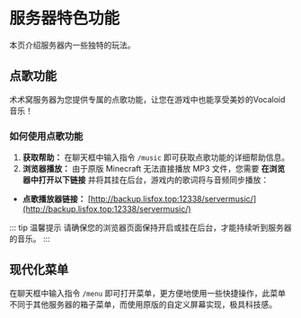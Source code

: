 # 服务器特色功能

本页介绍服务器内一些独特的玩法。

## 点歌功能

术术窝服务器为您提供专属的点歌功能，让您在游戏中也能享受美妙的Vocaloid音乐！

### 如何使用点歌功能

1.  **获取帮助：** 在聊天框中输入指令 `/music` 即可获取点歌功能的详细帮助信息。
2.  **浏览器播放：** 由于原版 Minecraft 无法直接播放 MP3 文件，您需要 **在浏览器中打开以下链接** 并将其挂在后台，游戏内的歌词将与音频同步播放：
*   **点歌播放器链接：** [http://backup.lisfox.top:12338/servermusic/](http://backup.lisfox.top:12338/servermusic/)

::: tip 温馨提示
请确保您的浏览器页面保持开启或挂在后台，才能持续听到服务器的音乐。
:::

## 现代化菜单

在聊天框中输入指令 `/menu` 即可打开菜单，更方便地使用一些快捷操作，此菜单不同于其他服务器的箱子菜单，而使用原版的自定义屏幕实现，极具科技感。